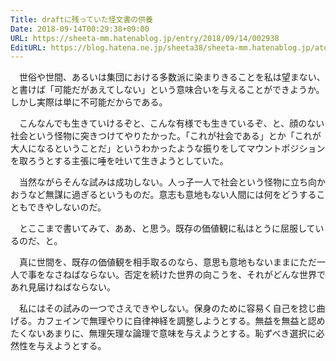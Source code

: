 ```yaml
---
Title: draftに残っていた怪文書の供養
Date: 2018-09-14T00:29:38+09:00
URL: https://sheeta-mm.hatenablog.jp/entry/2018/09/14/002938
EditURL: https://blog.hatena.ne.jp/sheeta38/sheeta-mm.hatenablog.jp/atom/entry/8599973812313682053
---
```


　世俗や世間、あるいは集団における多数派に染まりきることを私は望まない、と書けば「可能だがあえてしない」という意味合いを与えることができようか。しかし実際は単に不可能だからである。

　こんなんでも生きていけるぞと、こんな有様でも生きているぞ、と、顔のない社会という怪物に突きつけてやりたかった。「これが社会である」とか「これが大人になるということだ」というわかったような振りをしてマウントポジションを取ろうとする主張に唾を吐いて生きようとしていた。

　当然ながらそんな試みは成功しない。人っ子一人で社会という怪物に立ち向かおうなど無謀に過ぎるというものだ。意志も意地もない人間には何をどうすることもできやしないのだ。

　とここまで書いてみて、ああ、と思う。既存の価値観に私はとうに屈服しているのだ、と。

　真に世間を、既存の価値観を相手取るのなら、意思も意地もないままにただ一人で事をなさねばならない。否定を続けた世界の向こうを、それがどんな世界であれ見届けねばならない。

　私にはその試みの一つでさえできやしない。保身のために容易く自己を捻じ曲げる。カフェインで無理やりに自律神経を調整しようとする。無益を無益と認めたくないあまりに、無理矢理な論理で意味を与えようとする。恥ずべき選択に必然性を与えようとする。

